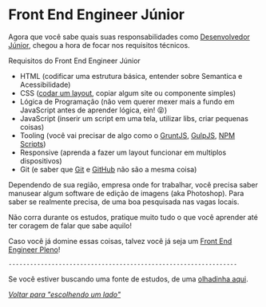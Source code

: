 # Front End Engineer Júnior

Agora que você sabe quais suas responsabilidades como [Desenvolvedor Júnior](/translations/pt-br/developer/levels/junior.md), chegou a hora de focar nos requisitos técnicos.

Requisitos do Front End Engineer Júnior

* HTML (codificar uma estrutura básica, entender sobre Semantica e Acessibilidade)
* CSS ([codar um layout](http://pt-br.learnlayout.com/), copiar algum site ou componente simples)
* Lógica de Programação (não vem querer mexer mais a fundo em JavaScript antes de aprender lógica, ein! :stuck_out_tongue_closed_eyes:)
* JavaScript (inserir um script em uma tela, utilizar libs, criar pequenas coisas)
* Tooling (você vai precisar de algo como o [GruntJS](http://gruntjs.com/), [GulpJS](http://gulpjs.com/), [NPM Scripts](https://docs.npmjs.com/misc/scripts))
* Responsive (aprenda a fazer um layout funcionar em multiplos dispositivos)
* Git (e saber que [Git](https://git-scm.com/) e [GitHub](http://github.com/) não são a mesma coisa)

Dependendo de sua região, empresa onde for trabalhar, você precisa saber manusear algum software de edição de imagens (aka Photoshop). Para saber se realmente precisa, de uma boa pesquisada nas vagas locais.

Não corra durante os estudos, pratique muito tudo o que você aprender até ter coragem de falar que sabe aquilo!

Caso você já domine essas coisas, talvez você já seja um [Front End Engineer Pleno](./pleno.md)!

`----------------------------------------------------------------`

Se você estiver buscando uma fonte de estudos, de uma [olhadinha aqui](/translations/pt-br/study-guides/README.md).

*[Voltar para "escolhendo um lado"](/translations/pt-br/README.md#escolhendo-um-lado)*
